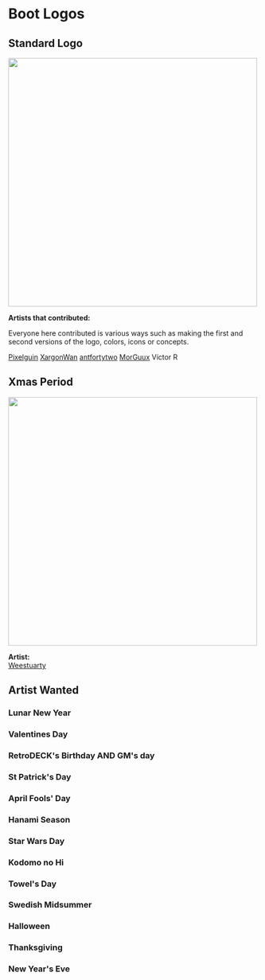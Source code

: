# Boot Logos

## Standard Logo

<img src="../../wiki_images/logos/rd-logo-box.png" width="500">

**Artists that contributed:**<br>

Everyone here contributed is various ways such as making the first and second versions of the logo, colors, icons or concepts.

[Pixelguin](https://github.com/Pixelguin)
[XargonWan](https://github.com/XargonWan)
[antfortytwo](https://github.com/anthonycaccese/)
[MorGuux](https://github.com/MorGuux)
Víctor R

## Xmas Period

<img src="../../wiki_images/logos/rd-xmas-logo.svg" width="500">

**Artist:**<br>
[Weestuarty](https://github.com/Weestuarty)

## Artist Wanted

### Lunar New Year

### Valentines Day

### RetroDECK's Birthday AND GM's day

### St Patrick's Day

### April Fools' Day

### Hanami Season

### Star Wars Day

### Kodomo no Hi

### Towel's Day

### Swedish Midsummer

### Halloween

### Thanksgiving

### New Year's Eve
